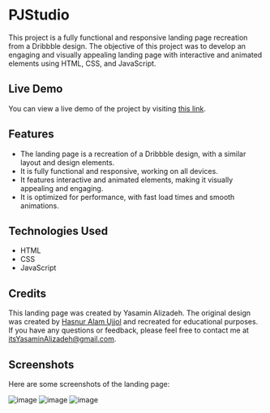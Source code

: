 # PJStudio

This project is a fully functional and responsive landing page recreation from a Dribbble design. The objective of this project was to develop an engaging and visually appealing landing page with interactive and animated elements using HTML, CSS, and JavaScript.

## Live Demo

You can view a live demo of the project by visiting [this link](https://yasaminalizadeh.github.io/PJStudio/).

## Features

- The landing page is a recreation of a Dribbble design, with a similar layout and design elements.
- It is fully functional and responsive, working on all devices.
- It features interactive and animated elements, making it visually appealing and engaging.
- It is optimized for performance, with fast load times and smooth animations.

## Technologies Used

- HTML
- CSS
- JavaScript

## Credits

This landing page was created by Yasamin Alizadeh. The original design was created by [Hasnur Alam Ujjol](https://dribbble.com/shots/17262643-Design-Development-Company-Landing-Page) and recreated for educational purposes. If you have any questions or feedback, please feel free to contact me at itsYasaminAlizadeh@gmail.com.

## Screenshots

Here are some screenshots of the landing page:

![image](https://user-images.githubusercontent.com/68509830/230793666-08895a74-ad43-4500-962c-064fdacbcd9d.png)
![image](https://user-images.githubusercontent.com/68509830/230793707-55362b43-ba42-43b5-bb5f-db86e10f607e.png)
![image](https://user-images.githubusercontent.com/68509830/230793737-f0f45df7-47de-4f32-9dd3-a75c25ed1fcc.png)
